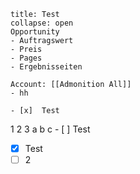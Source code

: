 ```ad-note
title: Test
collapse: open
Opportunity
- Auftragswert
- Preis
- Pages
- Ergebnisseiten

Account: [[Admonition All]]
- hh

- [x]  Test

```

1
2
3
a b c - [ ] Test

- [x] Test
- [ ] 2